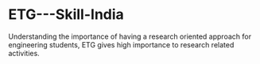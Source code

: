 # ETG---Skill-India
Understanding the importance of having a research oriented approach for engineering students, ETG gives high importance to research related activities.
